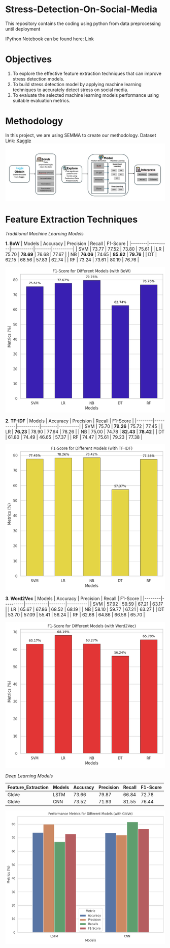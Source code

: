 # Stress-Detection-On-Social-Media
This repository contains the coding using python from data preprocessing until deployment 

 IPython Notebook can be found here: [Link](https://github.com/sokqi918/Stress-Detection-On-Social-Media/blob/main/Coding/New_P1_Stress_detection%20(2).ipynb)

# Objectives
1. To explore the effective feature extraction techniques that can improve stress detection models.
2. To build stress detection model by applying machine learning techniques to accurately detect stress on social media.
3. To evaluate the selected machine learning models performance using suitable evaluation metrics.

# Methodology
In this project, we are using SEMMA to create our methodology. 
Dataset Link: [Kaggle](https://www.kaggle.com/datasets/kreeshrajani/human-stress-prediction)
![Updated Image](https://github.com/sokqi918/Stress-Detection-On-Social-Media/blob/main/Pictures/methodology.jpg)

# Feature Extraction Techniques
*Traditional Machine Learning Models*  

**1. BoW** 
| Models | Accuracy | Precision | Recall | F1-Score |
|--------|----------|-----------|--------|----------|
| SVM    | 73.77    | 77.52     | 73.80  | 75.61    |
| LR     | 75.70    | **78.69**     | 76.68  | 77.67    |
| NB     | **76.06**    | 74.65     | **85.62**  | **79.76**    |
| DT     | 62.15    | 68.56     | 57.83  | 62.74    |
| RF     | 73.24    | 73.61     | 80.19  | 76.76    |

![Updated Image](https://github.com/sokqi918/Stress-Detection-On-Social-Media/blob/main/Pictures/BoW.png)

**2. TF-IDF** 
| Models | Accuracy | Precision | Recall | F1-Score |
|--------|----------|-----------|--------|----------|
| SVM    | 75.70    | **79.26**     | 75.72  | 77.45    |
| LR     | **76.23**    | 78.90     | 77.64  | 78.26    |
| NB     | 75.00    | 74.78     | **82.43**  | **78.42**    |
| DT     | 61.80    | 74.49     | 46.65  | 57.37    |
| RF     | 74.47    | 75.61     | 79.23  | 77.38    |

![Updated Image](https://github.com/sokqi918/Stress-Detection-On-Social-Media/blob/main/Pictures/TFIDF.png)

**3. Word2Vec**
| Models | Accuracy | Precision | Recall | F1-Score |
|--------|----------|-----------|--------|----------|
| SVM    | 57.92    | 59.59     | 67.21  | 63.17    |
| LR     | 65.67    | 67.86     | 68.52  | 68.19    |
| NB     | 58.10    | 59.77     | 67.21  | 63.27    |
| DT     | 53.70    | 57.09     | 55.41  | 56.24    |
| RF     | 62.68    | 64.86     | 66.56  | 65.70    |

![Updated Image](https://github.com/sokqi918/Stress-Detection-On-Social-Media/blob/main/Pictures/Word2vec.png)

*Deep Learning Models*

| Feature_Extraction | Models | Accuracy | Precision | Recall | F1-Score |
|--------------------|--------|----------|-----------|--------|----------|
| GloVe              | LSTM   | 73.66    | 79.87     | 66.84  | 72.78    |
| GloVe              | CNN    | 73.52    | 71.93     | 81.55  | 76.44    |

![Updated Image](https://github.com/sokqi918/Stress-Detection-On-Social-Media/blob/main/Pictures/glove.png)
